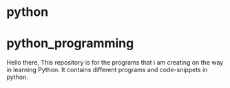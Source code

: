 # python
# python_programming

Hello there,
This repository is for the programs that i am creating on the way in learning Python.
It contains different programs and code-snippets in python.
